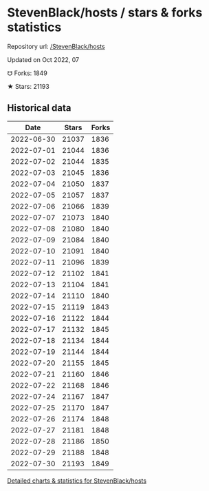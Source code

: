 # StevenBlack/hosts / stars & forks statistics

Repository url: [/StevenBlack/hosts](https://github.com/StevenBlack/hosts)

Updated on Oct 2022, 07

☋ Forks: 1849

★ Stars: 21193

## Historical data
| Date | Stars | Forks |
|------|-------|-------|
| 2022-06-30 | 21037 | 1836 | 
| 2022-07-01 | 21044 | 1836 | 
| 2022-07-02 | 21044 | 1835 | 
| 2022-07-03 | 21045 | 1836 | 
| 2022-07-04 | 21050 | 1837 | 
| 2022-07-05 | 21057 | 1837 | 
| 2022-07-06 | 21066 | 1839 | 
| 2022-07-07 | 21073 | 1840 | 
| 2022-07-08 | 21080 | 1840 | 
| 2022-07-09 | 21084 | 1840 | 
| 2022-07-10 | 21091 | 1840 | 
| 2022-07-11 | 21096 | 1839 | 
| 2022-07-12 | 21102 | 1841 | 
| 2022-07-13 | 21104 | 1841 | 
| 2022-07-14 | 21110 | 1840 | 
| 2022-07-15 | 21119 | 1843 | 
| 2022-07-16 | 21122 | 1844 | 
| 2022-07-17 | 21132 | 1845 | 
| 2022-07-18 | 21134 | 1844 | 
| 2022-07-19 | 21144 | 1844 | 
| 2022-07-20 | 21155 | 1845 | 
| 2022-07-21 | 21160 | 1846 | 
| 2022-07-22 | 21168 | 1846 | 
| 2022-07-24 | 21167 | 1847 | 
| 2022-07-25 | 21170 | 1847 | 
| 2022-07-26 | 21174 | 1848 | 
| 2022-07-27 | 21181 | 1848 | 
| 2022-07-28 | 21186 | 1850 | 
| 2022-07-29 | 21188 | 1848 | 
| 2022-07-30 | 21193 | 1849 | 


[Detailed charts & statistics for StevenBlack/hosts](https://reviewgithub.com/rep/StevenBlack/hosts)
